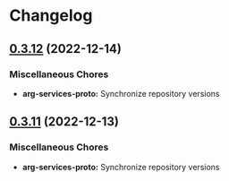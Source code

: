 # Changelog

## [0.3.12](https://github.com/recap-utr/arg-services/compare/arg-services-proto-v0.3.11...arg-services-proto-v0.3.12) (2022-12-14)


### Miscellaneous Chores

* **arg-services-proto:** Synchronize repository versions

## [0.3.11](https://github.com/recap-utr/arg-services/compare/arg-services-proto-v0.3.10...arg-services-proto-v0.3.11) (2022-12-13)


### Miscellaneous Chores

* **arg-services-proto:** Synchronize repository versions
